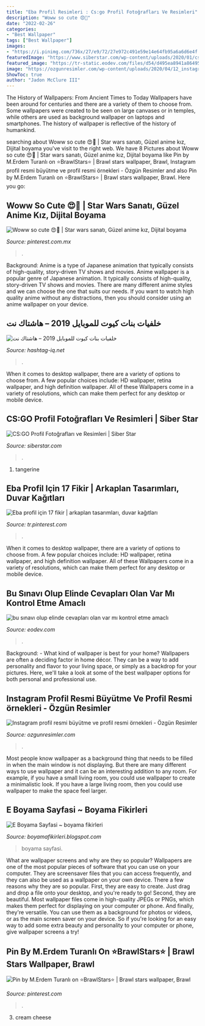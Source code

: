 ```yaml
---
title: "Eba Profil Resimleri : Cs:go Profil Fotoğrafları Ve Resimleri"
description: "Woww so cute 😍🌈"
date: "2022-02-26"
categories:
- "Best Wallpaper"
tags: ["Best Wallpaper"]
images:
- "https://i.pinimg.com/736x/27/e9/72/27e972c491e59e14e64fb95a6a6d6e4f.jpg"
featuredImage: "https://www.siberstar.com/wp-content/uploads/2020/01/cs-go-profil-resimleri-4.png"
featured_image: "https://tr-static.eodev.com/files/d54/d495ea8941a864955ad415c84d26a2ca.jpg"
image: "https://ozgunresimler.com/wp-content/uploads/2020/04/12_instagram-profil-resimleri-kopya.jpg"
ShowToc: true
author: "Jadon McClure III"
---
```



The History of Wallpapers: From Ancient Times to Today
Wallpapers have been around for centuries and there are a variety of them to choose from. Some wallpapers were created to be seen on large canvases or in temples, while others are used as background wallpaper on laptops and smartphones. The history of wallpaper is reflective of the history of humankind.

	

		
searching about Woww so cute 😍🌈 | Star wars sanatı, Güzel anime kız, Dijital boyama you've visit to the right web. We have 8 Pictures about Woww so cute 😍🌈 | Star wars sanatı, Güzel anime kız, Dijital boyama like Pin by M.Erdem Turanlı on ⭐BrawlStars⭐ | Brawl stars wallpaper, Brawl, Instagram profil resmi büyütme ve profil resmi örnekleri - Özgün Resimler and also Pin by M.Erdem Turanlı on ⭐BrawlStars⭐ | Brawl stars wallpaper, Brawl. Here you go:
		
    
## Woww So Cute 😍🌈 | Star Wars Sanatı, Güzel Anime Kız, Dijital Boyama

<img loading=lazy src="https://i.pinimg.com/originals/d3/20/be/d320bebcddb0ec81e0d5cf9f228bf50d.jpg" onerror="this.onerror=null;this.src='https://tse2.mm.bing.net/th?id=OIP.xJ8qmTEvc3qFkDybvjE47QHaHa&amp;pid=15.1';" alt="Woww so cute 😍🌈 | Star wars sanatı, Güzel anime kız, Dijital boyama">

_Source: pinterest.com.mx_

>. 

	

Background: Anime is a type of Japanese animation that typically consists of high-quality, story-driven TV shows and movies.
Anime wallpaper is a popular genre of Japanese animation. It typically consists of high-quality, story-driven TV shows and movies. There are many different anime styles and we can choose the one that suits our needs. If you want to watch high quality anime without any distractions, then you should consider using an anime wallpaper on your device.

    
## خلفيات بنات كيوت للموبايل 2019 – هاشتاك نت

<img loading=lazy src="https://hashtag-iq.net/wp-content/uploads/2019/01/666.jpg" onerror="this.onerror=null;this.src='https://tse2.mm.bing.net/th?id=OIP.F5hJA6dJ2oEikmAqnTEDvgHaHa&amp;pid=15.1';" alt="خلفيات بنات كيوت للموبايل 2019 – هاشتاك نت">

_Source: hashtag-iq.net_

>. 

	

When it comes to desktop wallpaper, there are a variety of options to choose from. A few popular choices include: HD wallpaper, retina wallpaper, and high definition wallpaper. All of these Wallpapers come in a variety of resolutions, which can make them perfect for any desktop or mobile device. 

    
## CS:GO Profil Fotoğrafları Ve Resimleri | Siber Star

<img loading=lazy src="https://www.siberstar.com/wp-content/uploads/2020/01/cs-go-profil-resimleri-4.png" onerror="this.onerror=null;this.src='https://tse2.mm.bing.net/th?id=OIP.5S3PVAtYUe4mVY0NNix2EQHaG5&amp;pid=15.1';" alt="CS:GO Profil Fotoğrafları ve Resimleri | Siber Star">

_Source: siberstar.com_

>. 

	

1. tangerine 

    
## Eba Profil Için 17 Fikir | Arkaplan Tasarımları, Duvar Kağıtları

<img loading=lazy src="https://i.pinimg.com/236x/77/55/0a/77550a67523a53e3997c60319d75f06d.jpg" onerror="this.onerror=null;this.src='https://tse1.mm.bing.net/th?id=OIP.2w4zWw7d2YxmExoue0WfxAAAAA&amp;pid=15.1';" alt="Eba profil için 17 fikir | arkaplan tasarımları, duvar kağıtları">

_Source: tr.pinterest.com_

>. 

	

When it comes to desktop wallpaper, there are a variety of options to choose from. A few popular choices include: HD wallpaper, retina wallpaper, and high definition wallpaper. All of these Wallpapers come in a variety of resolutions, which can make them perfect for any desktop or mobile device. 

    
## Bu Sınavı Olup Elinde Cevapları Olan Var Mı Kontrol Etme Amaclı

<img loading=lazy src="https://tr-static.eodev.com/files/d54/d495ea8941a864955ad415c84d26a2ca.jpg" onerror="this.onerror=null;this.src='https://tse4.mm.bing.net/th?id=OIP.C_UBpOgt8Q2uroMYUFOFLAHaJ4&amp;pid=15.1';" alt="bu sınavı olup elinde cevapları olan var mı kontrol etme amaclı">

_Source: eodev.com_

>. 

	

Background: - What kind of wallpaper is best for your home?
Wallpapers are often a deciding factor in home décor. They can be a way to add personality and flavor to your living space, or simply as a backdrop for your pictures. Here, we'll take a look at some of the best wallpaper options for both personal and professional use.

    
## Instagram Profil Resmi Büyütme Ve Profil Resmi örnekleri - Özgün Resimler

<img loading=lazy src="https://ozgunresimler.com/wp-content/uploads/2020/04/12_instagram-profil-resimleri-kopya.jpg" onerror="this.onerror=null;this.src='https://tse3.mm.bing.net/th?id=OIP.vlW5I0yuCDMTYE2rnmR7wgHaKJ&amp;pid=15.1';" alt="Instagram profil resmi büyütme ve profil resmi örnekleri - Özgün Resimler">

_Source: ozgunresimler.com_

>. 

	

Most people know wallpaper as a background thing that needs to be filled in when the main window is not displaying. But there are many different ways to use wallpaper and it can be an interesting addition to any room. For example, if you have a small living room, you could use wallpaper to create a minimalistic look. If you have a large living room, then you could use wallpaper to make the space feel larger.

    
## E Boyama Sayfasi ~ Boyama Fikirleri

<img loading=lazy src="https://lh5.googleusercontent.com/proxy/2wl4Sr5llvKOrEATaH1LiBpkSq9IGXPqgKjLIjeXPq4brRNi1ZIX_AZPdMp5FkZSLPZljADgE9SSTyRiskjnkKqPAXWIghyzdTNsvC4C8c9gD3SGbVX1ky5WIvsBl7Hxa1WgZbAN1KZN8I7Y0Fr5Nw-gvtLj0UVg3g=s0-d" onerror="this.onerror=null;this.src='https://tse4.mm.bing.net/th?id=OIP.kx4pNEdsBtJvJiEEtQLdxwAAAA&amp;pid=15.1';" alt="E Boyama Sayfasi ~ boyama fikirleri">

_Source: boyamafikirleri.blogspot.com_

>boyama sayfasi. 

	

What are wallpaper screens and why are they so popular?
Wallpapers are one of the most popular pieces of software that you can use on your computer. They are screensaver files that you can access frequently, and they can also be used as a wallpaper on your own device. There a few reasons why they are so popular. First, they are easy to create. Just drag and drop a file onto your desktop, and you're ready to go! Second, they are beautiful. Most wallpaper files come in high-quality JPEGs or PNGs, which makes them perfect for displaying on your computer or phone. And finally, they're versatile. You can use them as a background for photos or videos, or as the main screen saver on your device. So if you're looking for an easy way to add some extra beauty and personality to your computer or phone, give wallpaper screens a try!

    
## Pin By M.Erdem Turanlı On ⭐BrawlStars⭐ | Brawl Stars Wallpaper, Brawl

<img loading=lazy src="https://i.pinimg.com/736x/27/e9/72/27e972c491e59e14e64fb95a6a6d6e4f.jpg" onerror="this.onerror=null;this.src='https://tse2.mm.bing.net/th?id=OIP.xJ1lbYgTOuMje-ManqUrZQHaNK&amp;pid=15.1';" alt="Pin by M.Erdem Turanlı on ⭐BrawlStars⭐ | Brawl stars wallpaper, Brawl">

_Source: pinterest.com_

>. 

	

3. cream cheese 

